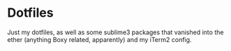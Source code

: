 # Dotfiles

Just my dotfiles, as well as some sublime3 packages that vanished into the ether (anything Boxy related, apparently) and my iTerm2 config.
